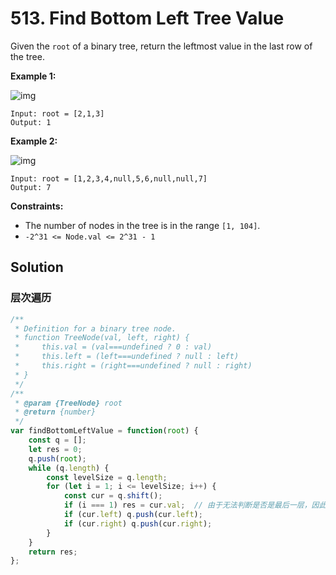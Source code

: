 # 513. Find Bottom Left Tree Value

Given the `root` of a binary tree, return the leftmost value in the last row of the tree.

 

**Example 1:**

![img](https://assets.leetcode.com/uploads/2020/12/14/tree1.jpg)

```
Input: root = [2,1,3]
Output: 1
```

**Example 2:**

![img](https://assets.leetcode.com/uploads/2020/12/14/tree2.jpg)

```
Input: root = [1,2,3,4,null,5,6,null,null,7]
Output: 7
```

 

**Constraints:**

- The number of nodes in the tree is in the range `[1, 104]`.
- `-2^31 <= Node.val <= 2^31 - 1`

## Solution

### 层次遍历

```js
/**
 * Definition for a binary tree node.
 * function TreeNode(val, left, right) {
 *     this.val = (val===undefined ? 0 : val)
 *     this.left = (left===undefined ? null : left)
 *     this.right = (right===undefined ? null : right)
 * }
 */
/**
 * @param {TreeNode} root
 * @return {number}
 */
var findBottomLeftValue = function(root) {
    const q = [];
    let res = 0;
    q.push(root);
    while (q.length) {
        const levelSize = q.length;
        for (let i = 1; i <= levelSize; i++) {
            const cur = q.shift();
            if (i === 1) res = cur.val;  // 由于无法判断是否是最后一层，因此每次都记录该层第一个结点的值
            if (cur.left) q.push(cur.left);
            if (cur.right) q.push(cur.right);
        }
    }
    return res;
};
```

